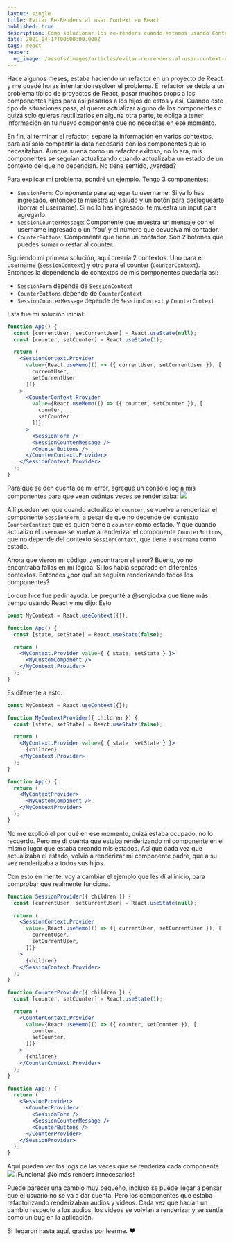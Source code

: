 ```yaml
---
layout: single
title: Evitar Re-Renders al usar Context en React 
published: true
description: Cómo solucionar los re-renders cuando estamos usando Context en React.
date: 2021-04-17T00:00:00.000Z
tags: react
header:
  og_image: /assets/images/articles/evitar-re-renders-al-usar-context-en-react.png
---
```


Hace algunos meses, estaba haciendo un refactor en un proyecto de React y me quedé horas intentando resolver el problema. El refactor se debía a un problema típico de proyectos de React, pasar muchos props a los componentes hijos para así pasarlos a los hijos de estos y así.
Cuando este tipo de situaciones pasa, al querer actualizar alguno de los componentes o quizá solo quieras reutilizarlos en alguna otra parte, te obliga a tener información en tu nuevo componente que no necesitas en ese momento.

En fin, al terminar el refactor, separé la información en varios contextos, para así solo compartir la data necesaria con los componentes que lo necesitaban. Aunque suena como un refactor exitoso, no lo era, mis componentes se seguían actualizando cuando actualizaba un estado de un contexto del que no dependían. No tiene sentido, ¿verdad?

Para explicar mi problema, pondré un ejemplo.
Tengo 3 componentes:
- `SessionForm`: Componente para agregar tu username. Si ya lo has ingresado, entonces te muestra un saludo y un botón para desloguearte (borrar el username). Si no lo has ingresado, te muestra un input para agregarlo.
- `SessionCounterMessage`: Componente que muestra un mensaje con el username ingresado o un ‘You’ y el número que devuelva mi contador.
- `CounterButtons`: Componente que tiene un contador. Son 2 botones que puedes sumar o restar al counter.

Siguiendo mi primera solución, aquí crearía 2 contextos. Uno para el username (`SessionContext`) y otro para el counter (`CounterContext`). Entonces la dependencia de contextos de mis componentes quedaría así:
- `SessionForm` depende de `SessionContext`
- `CounterButtons` depende de `CounterContext`
- `SessionCounterMessage` depende de `SessionContext` y `CounterContext`

Esta fue mi solución inicial:
```jsx
function App() {
  const [currentUser, setCurrentUser] = React.useState(null);
  const [counter, setCounter] = React.useState(1);

  return (
    <SessionContext.Provider
      value={React.useMemo(() => ({ currentUser, setCurrentUser }), [
        currentUser,
        setCurrentUser
      ])}
    >
      <CounterContext.Provider
        value={React.useMemo(() => ({ counter, setCounter }), [
          counter,
          setCounter
        ])}
      >
        <SessionForm />
        <SessionCounterMessage />
        <CounterButtons />
      </CounterContext.Provider>
    </SessionContext.Provider>
  );
}
```

Para que se den cuenta de mi error, agregué un console.log a mis componentes para que vean cuántas veces se renderizaba:
![](https://media.giphy.com/media/y2S7LixprI0B4ruvLF/giphy.gif)

Allí pueden ver que cuando actualizo el `counter`, se vuelve a renderizar el componente `SessionForm`, a pesar de que no depende del contexto `CounterContext` que es quien tiene a `counter` como estado. Y que cuando actualizo el `username` se vuelve a renderizar el componente `CounterButtons`, que no depende del contexto `SessionContext`, que tiene a `username` como estado.

Ahora que vieron mi código, ¿encontraron el error? 
Bueno, yo no encontraba fallas en mi lógica. Si los había separado en diferentes contextos. Entonces ¿por qué se seguían renderizando todos los componentes?

Lo que hice fue pedir ayuda. Le pregunté a @sergiodxa que tiene más tiempo usando React y me dijo:
Esto
```jsx
const MyContext = React.useContext({});

function App() {
  const [state, setState] = React.useState(false);

  return (
    <MyContext.Provider value={ { state, setState } }>
      <MyCustomComponent />
    </MyContext.Provider>
  );
}
```

Es diferente a esto:

```jsx
const MyContext = React.useContext({});

function MyContextProvider({ children }) {
  const [state, setState] = React.useState(false);

  return (
    <MyContext.Provider value={ { state, setState } }>
      {children}
    </MyContext.Provider>
  );
}

function App() {
  return (
    <MyContextProvider>
      <MyCustomComponent />
    </MyContextProvider>
  );
}
```

No me explicó el por qué en ese momento, quizá estaba ocupado, no lo recuerdo. Pero me di cuenta que estaba renderizando mi componente en el mismo lugar que estaba creando mis estados. Así que cada vez que actualizaba el estado, volvió a renderizar mi componente padre, que a su vez renderizaba a todos sus hijos. 

Con esto en mente, voy a cambiar el ejemplo que les dí al inicio, para comprobar que realmente funciona.
```jsx
function SessionProvider({ children }) {
  const [currentUser, setCurrentUser] = React.useState(null);

  return (
    <SessionContext.Provider
      value={React.useMemo(() => ({ currentUser, setCurrentUser }), [
        currentUser,
        setCurrentUser,
      ])}
    >
      {children}
    </SessionContext.Provider>
  );
}

function CounterProvider({ children }) {
  const [counter, setCounter] = React.useState(1);

  return (
    <CounterContext.Provider
      value={React.useMemo(() => ({ counter, setCounter }), [
        counter,
        setCounter,
      ])}
    >
      {children}
    </CounterContext.Provider>
  );
}

function App() {
  return (
    <SessionProvider>
      <CounterProvider>
        <SessionForm />
        <SessionCounterMessage />
        <CounterButtons />
      </CounterProvider>
    </SessionProvider>
  );
}
```

Aquí pueden ver los logs de las veces que se renderiza cada componente
![](https://media.giphy.com/media/MFlh4fH3nvolLnNESL/giphy.gif)
¡Funciona! ¡No más renders innecesarios!

Puede parecer una cambio muy pequeño, incluso se puede llegar a pensar que el usuario no se va a dar cuenta. Pero los componentes que estaba refactorizando renderizaban audios y videos. Cada vez que hacían un cambio respecto a los audios, los videos se volvían a renderizar y se sentía como un bug en la aplicación.

Si llegaron hasta aquí, gracias por leerme. ❤️
